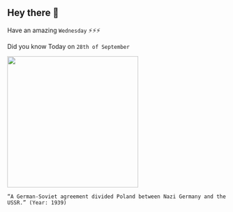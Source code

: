 ## Hey there 👋
Have an amazing `Wednesday` ⚡⚡⚡

Did you know Today on `28th of September`
 
 [<img src="https://upload.wikimedia.org/wikipedia/commons/thumb/4/4c/Ribbentrop-Molotov.svg/2000px-Ribbentrop-Molotov.svg.png" width="300" />](https://en.wikipedia.org/wiki/Molotov%E2%80%93Ribbentrop_Pact#:~:text=The%20Molotov%E2%80%93Ribbentrop%20Pact%20was,to%20partition%20Poland%20between%20them.) 
 ```
“A German-Soviet agreement divided Poland between Nazi Germany and the USSR.” (Year: 1939)
```
